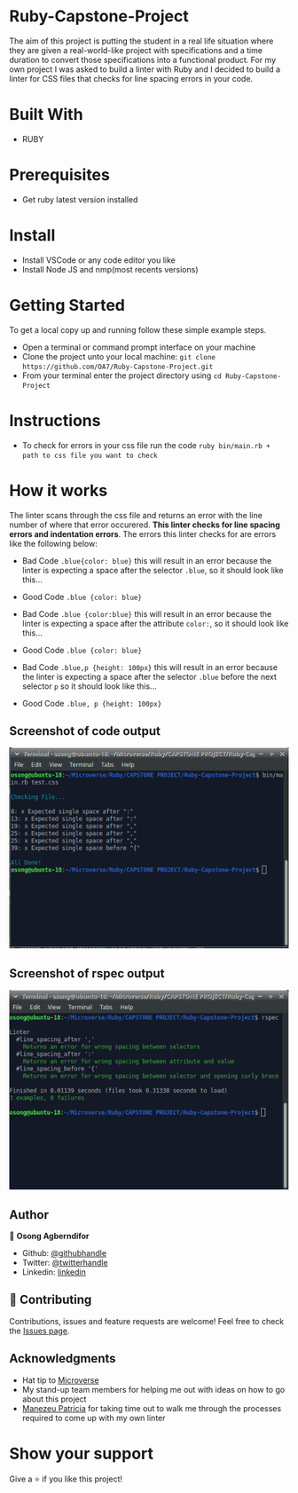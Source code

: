 # Ruby-Capstone-Project
The aim of this project is putting the student in a real life situation where they are given a real-world-like project with specifications and a time duration to convert those specifications into a functional product.
For my own project I was asked to build a linter with Ruby and I decided to build a linter for CSS files that checks for line spacing errors in your code.

# Built With
- RUBY

# Prerequisites
- Get ruby latest version installed

# Install
- Install VSCode or any code editor you like
- Install Node JS and nmp(most recents versions)

# Getting Started

To get a local copy up and running follow these simple example steps.

- Open a terminal or command prompt interface on your machine
- Clone the project unto your local machine: `git clone https://github.com/OA7/Ruby-Capstone-Project.git`
- From your terminal enter the project directory using `cd Ruby-Capstone-Project` 

# Instructions

- To check for errors in your css file run the code `ruby bin/main.rb + path to css file you want to check`
# How it works
The linter scans through the css file and returns an error with the line number of where that error occurered. **This linter checks for line spacing errors and indentation errors**.
The errors this linter checks for are errors like the following below:

* Bad Code
 `.blue{color: blue}` this will result in an error because the linter is expecting a space after the selector `.blue`, so it should look like this...
* Good Code
 `.blue {color: blue}`

* Bad Code
 `.blue {color:blue}` this will result in an error because the linter is expecting a space after the attribute `color:`, so it should look like this...
* Good Code
 `.blue {color: blue}`

* Bad Code
 `.blue,p {height: 100px}` this will result in an error because the linter is expecting a space after the selector `.blue` before the next selector `p` so it should look like this...
* Good Code
 `.blue, p {height: 100px}`

## Screenshot of code output
![screenshot](test_pic.png)

## Screenshot of rspec output
![screenshot](rspec.png)

## Author

👤 **Osong Agberndifor**

- Github: [@githubhandle](https://github.com/OA7)
- Twitter: [@twitterhandle](https://twitter.com/Osong17)
- Linkedin: [linkedin](https://linkedin.com/osong-agberndifor)

## 🤝 Contributing
Contributions, issues and feature requests are welcome!
Feel free to check the [Issues page](https://github.com/OA7/Ruby-Capstone-Project/issues).

## Acknowledgments
- Hat tip to <a href="https://microverse.org/">Microverse</a>
- My stand-up team members for helping me out with ideas on how to go about this project
- [Manezeu Patricia](https://github.com/patriciachrysy) for taking time out to walk me through the processes required to come up with my own linter

# Show your support
Give a ⭐️ if you like this project!

